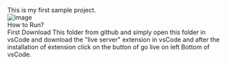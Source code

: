 This is my first sample project. 
<br/>
![image](https://github.com/Haseeb9999/Sample_Project_With_HTML_And_CSS/assets/101590284/da89e38b-7562-4b84-873d-756abf617229)
<br/>
How to Run?
<br/>
First Download This folder from github and simply open this folder in vsCode and download the "live server" extension in vsCode and after the installation of extension click on the button of go live on left Bottom of vsCode.
